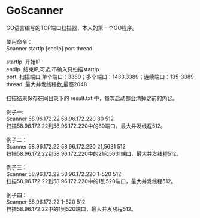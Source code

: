 GoScanner
=========

GO语言编写的TCP端口扫描器，本人的第一个GO程序。<br />
<br />
使用命令：<br />
Scanner startIp [endIp] port thread<br />
<br />
startIp &nbsp;开始IP<br />
endIp &nbsp;结束IP,可选,不输入只扫描startIp<br />
port &nbsp;扫描端口,单个端口：3389；多个端口：1433,3389；连续端口：135-3389<br />
thread &nbsp;最大并发线程数,最高2048<br />
<br />
扫描结果保存在同目录下的 result.txt 中，每次启动都会清掉之前的内容。<br />
<br />
例子一:&nbsp;<br />
Scanner 58.96.172.22 58.96.172.220 80 512<br />
扫描58.96.172.22到58.96.172.220中的80端口，最大并发线程512。<br />
<br />
例子二：&nbsp;<br />
Scanner 58.96.172.22 58.96.172.220 21,5631 512<br />
扫描58.96.172.22到58.96.172.220中的21和5631端口，最大并发线程512。<br />
<br />
例子三：&nbsp;<br />
Scanner 58.96.172.22 58.96.172.220 1-520 512<br />
扫描58.96.172.22到58.96.172.220中的1到520端口，最大并发线程512。<br />
<br />
例子四：&nbsp;<br />
Scanner 58.96.172.22 1-520 512<br />
扫描58.96.172.22中的1到520端口，最大并发线程512。